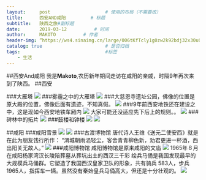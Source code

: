 ```yaml
---
layout:     post   				    # 使用的布局（不需要改）
title:      西安AND咸阳			# 标题 
subtitle:   陕西之旅#副标题
date:       2019-03-12			# 时间
author:     MAKOTO			# 作者
header-img: “https://ws4.sinaimg.cn/large/006tKfTcly1g0zw2k92bdj32x30u0dry.jpg”
catalog: true 						# 是否归档
tags:								#标签
    - 生活
---
```


##西安And咸阳
我是**Makoto**,农历新年期间走访在咸阳的亲戚，时隔9年再次来到了陕西。
##西安


###大雁塔
![](https://ws4.sinaimg.cn/large/006tKfTcly1g0z9leaqa0j30u00u0wk8.jpg)
###雾霾之中的大雁塔
![](https://ws1.sinaimg.cn/large/006tKfTcly1g0zv997qekj318y0u0npi.jpg)
###大慈恩寺遗址公园，佛像的位置是原大殿的位置，佛像后面有遗迹，不知真假。
![](https://ws2.sinaimg.cn/large/006tKfTcly1g0zva74s0jj318y0u0qvd.jpg)
###9年前西安地铁还在建设之中，这是现如今西安地铁车厢内
![](https://ws1.sinaimg.cn/large/006tKfTcly1g0zucw8qzzj318y0u0hdt.jpg)
大家可能还没适应先下后上的规则。。
![](https://ws3.sinaimg.cn/large/006tKfTcly1g0zvm3oai6j318y0u0e88.jpg)
###碑林中的拓片
![](https://ws4.sinaimg.cn/large/006tKfTcly1g0zvisegkoj318y0u0he1.jpg)
###鼓楼和钟楼
![](https://ws2.sinaimg.cn/large/006tKfTcly1g0zvnbtw0vj318y0u0npk.jpg)
![](https://ws3.sinaimg.cn/large/006tKfTcly1g0zvnq383vj318y0u0e87.jpg)


##咸阳
###咸阳雪景
![](https://ws1.sinaimg.cn/large/006tKfTcly1g0zvbj8kuij318y0u0hdu.jpg)
![](https://ws4.sinaimg.cn/large/006tKfTcly1g0zvblndjpj31hc0u0b2a.jpg)
###古渡博物馆
唐代诗人王维《送元二使安西》就是在此为朋友饯行所作： “渭城朝雨浥轻尘，客舍青青柳色新，劝君更进一杯酒，西出阳关无故人。”
![](https://ws2.sinaimg.cn/large/006tKfTcly1g0zvcmehmfj318y0u0e88.jpg)
###咸阳博物馆
咸阳博物馆是原来咸阳的文庙
![](https://ws1.sinaimg.cn/large/006tKfTcly1g0zvf207y3j318y0u0kjt.jpg)
1965年８月在咸阳杨家湾汉长陵陪葬墓从葬坑出土的西汉三千彩 绘兵马俑是我国发现最早的大规模兵马俑群。它塑造了我国西汉皇家卫队的形象，共有骑兵 583人，步兵1965人，指挥车一辆。虽然没有秦始皇兵马俑高大，但还是十分壮观的。
![](https://ws4.sinaimg.cn/large/006tKfTcly1g0zvezb7kdj318y0u0u16.jpg)